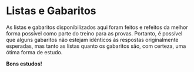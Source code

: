 # Listas e Gabaritos

As listas e gabaritos disponibilizados aqui foram feitos e refeitos da melhor forma possível como parte do treino para as provas. Portanto, é possível que alguns gabaritos não estejam idênticos às respostas originalmente esperadas, mas tanto as listas quanto os gabaritos são, com certeza, uma ótima forma de estudo.

**Bons estudos!**
